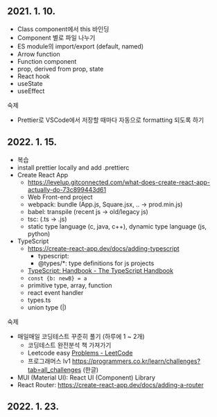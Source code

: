 ## 2021. 1. 10.

- Class component에서 this 바인딩
- Component 별로 파일 나누기
- ES module의 import/export (default, named)
- Arrow function
- Function component
- prop, derived from prop, state
- React hook
- useState
- useEffect

숙제

- Prettier로 VSCode에서 저장할 때마다 자동으로 formatting 되도록 하기

## 2022. 1. 15.

- 복습
- install prettier locally and add .prettierc
- Create React App
  - https://levelup.gitconnected.com/what-does-create-react-app-actually-do-73c899443d61
  - Web Front-end project
  - webpack: bundle (App.js, Square.jsx, .. -> prod.min.js)
  - babel: transpile (recent js -> old/legacy js)
  - tsc: (.ts -> .js)
  - static type language (c, java, c++), dynamic type language (js, python)
- TypeScript
  - https://create-react-app.dev/docs/adding-typescript
    - typescript:
    - @types/\*: type definitions for js projects
  - [TypeScript: Handbook - The TypeScript Handbook](https://www.typescriptlang.org/docs/handbook/intro.html)
  - `const {b: newB} = a`
  - primitive type, array, function
  - react event handler
  - types.ts
  - union type (|)

숙제

- 매일매일 코딩테스트 꾸준히 풀기 (하루에 1 ~ 2개)
  - 코딩테스트 완전분석 책 가져가기
  - Leetcode easy [Problems - LeetCode](https://leetcode.com/problemset/all/?difficulty=EASY&page=1)
  - 프로그래머스 lv1 https://programmers.co.kr/learn/challenges?tab=all_challenges (한글)
- MUI (Material UI): React UI (Component) Library
- React Router: https://create-react-app.dev/docs/adding-a-router

## 2022. 1. 23.
